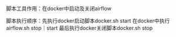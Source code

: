 脚本工具作用：在docker中启动及关闭airflow

脚本执行顺序：先执行docker启动脚本docker.sh start	
	      在docker中执行airflow.sh stop｜start
	      最后执行docker关闭脚本docker.sh stop  	
